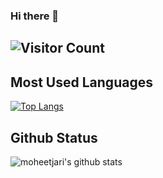 ### Hi there 👋


## ![Visitor Count](https://profile-counter.glitch.me/{moheetjari}/count.svg)

## Most Used Languages
[![Top Langs](https://github-readme-stats.vercel.app/api/top-langs/?username=moheetjari)](https://github.com/moheetjari/github-readme-stats)

## Github Status
  ![moheetjari's github stats](https://github-readme-stats.vercel.app/api?username=moheetjari&show_icons=true&theme=tokyonight)
<!--
**moheetjari/moheetjari** is a ✨ _special_ ✨ repository because its `README.md` (this file) appears on your GitHub profile.

Here are some ideas to get you started:

- 🔭 I’m currently working on ...
- 🌱 I’m currently learning ...
- 👯 I’m looking to collaborate on ...
- 🤔 I’m looking for help with ...
- 💬 Ask me about ...
- 📫 How to reach me: ...
- 😄 Pronouns: ...
- ⚡ Fun fact: ...
-->
